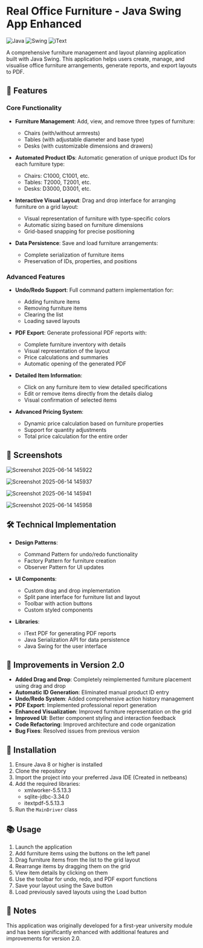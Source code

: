 # Real Office Furniture - Java Swing App Enhanced

![Java](https://img.shields.io/badge/Java-SE_8+-orange)
![Swing](https://img.shields.io/badge/UI-Swing-blue)
![iText](https://img.shields.io/badge/PDF-iText-green)

A comprehensive furniture management and layout planning application built with Java Swing. This application helps users create, manage, and visualise office furniture arrangements, generate reports, and export layouts to PDF.

## 🌟 Features

### Core Functionality

- **Furniture Management**: Add, view, and remove three types of furniture:
  - Chairs (with/without armrests)
  - Tables (with adjustable diameter and base type)
  - Desks (with customizable dimensions and drawers)

- **Automated Product IDs**: Automatic generation of unique product IDs for each furniture type:
  - Chairs: C1000, C1001, etc.
  - Tables: T2000, T2001, etc.
  - Desks: D3000, D3001, etc.

- **Interactive Visual Layout**: Drag and drop interface for arranging furniture on a grid layout:
  - Visual representation of furniture with type-specific colors
  - Automatic sizing based on furniture dimensions
  - Grid-based snapping for precise positioning

- **Data Persistence**: Save and load furniture arrangements:
  - Complete serialization of furniture items
  - Preservation of IDs, properties, and positions

### Advanced Features

- **Undo/Redo Support**: Full command pattern implementation for:
  - Adding furniture items
  - Removing furniture items
  - Clearing the list
  - Loading saved layouts

- **PDF Export**: Generate professional PDF reports with:
  - Complete furniture inventory with details
  - Visual representation of the layout
  - Price calculations and summaries
  - Automatic opening of the generated PDF

- **Detailed Item Information**:
  - Click on any furniture item to view detailed specifications
  - Edit or remove items directly from the details dialog
  - Visual confirmation of selected items

- **Advanced Pricing System**:
  - Dynamic price calculation based on furniture properties
  - Support for quantity adjustments
  - Total price calculation for the entire order

## 📸 Screenshots


![Screenshot 2025-06-14 145922](https://github.com/user-attachments/assets/b144682a-6a24-4962-b55b-1f7d1032ffba)

![Screenshot 2025-06-14 145937](https://github.com/user-attachments/assets/0c8d998b-42e5-42e4-aa73-deb8545b9588)

![Screenshot 2025-06-14 145941](https://github.com/user-attachments/assets/d5c5f5ca-9016-43ac-80d7-8d832a8a899c)

![Screenshot 2025-06-14 145958](https://github.com/user-attachments/assets/a60544b1-2ce4-49a7-a22e-f771a4b9310f)


## 🛠️ Technical Implementation

- **Design Patterns**:
  - Command Pattern for undo/redo functionality
  - Factory Pattern for furniture creation
  - Observer Pattern for UI updates

- **UI Components**:
  - Custom drag and drop implementation
  - Split pane interface for furniture list and layout
  - Toolbar with action buttons
  - Custom styled components

- **Libraries**:
  - iText PDF for generating PDF reports
  - Java Serialization API for data persistence
  - Java Swing for the user interface

## 🚀 Improvements in Version 2.0

- **Added Drag and Drop**: Completely reimplemented furniture placement using drag and drop
- **Automatic ID Generation**: Eliminated manual product ID entry
- **Undo/Redo System**: Added comprehensive action history management
- **PDF Export**: Implemented professional report generation
- **Enhanced Visualization**: Improved furniture representation on the grid
- **Improved UI**: Better component styling and interaction feedback
- **Code Refactoring**: Improved architecture and code organization
- **Bug Fixes**: Resolved issues from previous version

## 🔧 Installation

1. Ensure Java 8 or higher is installed
2. Clone the repository
3. Import the project into your preferred Java IDE (Created in netbeans)
4. Add the required libraries:
   - xmlworker-5.5.13.3
   - sqlite-jdbc-3.34.0
   - itextpdf-5.5.13.3
5. Run the `MainDriver` class

## 📚 Usage

1. Launch the application
2. Add furniture items using the buttons on the left panel
3. Drag furniture items from the list to the grid layout
4. Rearrange items by dragging them on the grid
5. View item details by clicking on them
6. Use the toolbar for undo, redo, and PDF export functions
7. Save your layout using the Save button
8. Load previously saved layouts using the Load button

## 📝 Notes

This application was originally developed for a first-year university module and has been significantly enhanced with additional features and improvements for version 2.0.

